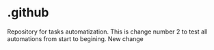# .github
Repository for tasks automatization. This is change number 2 to test all automations from start to begining. New change
